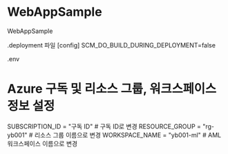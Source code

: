 # WebAppSample
WebAppSample

.deployment   파일
[config]
SCM_DO_BUILD_DURING_DEPLOYMENT=false

.env
# Azure 구독 및 리소스 그룹, 워크스페이스 정보 설정
SUBSCRIPTION_ID = "구독 ID"       # 구독 ID로 변경
RESOURCE_GROUP = "rg-yb001"         # 리소스 그룹 이름으로 변경
WORKSPACE_NAME = "yb001-ml"         # AML 워크스페이스 이름으로 변경
